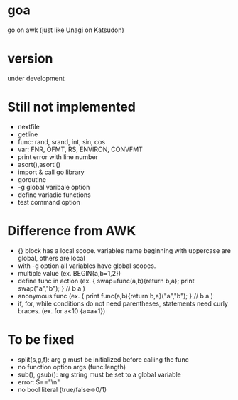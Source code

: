 # goa
go on awk (just like Unagi on Katsudon)

# version
under development

# Still not implemented
* nextfile
* getline
* func: rand, srand, int, sin, cos
* var: FNR, OFMT, RS, ENVIRON, CONVFMT
* print error with line number
* asort(),asorti()
* import & call go library
* goroutine
* -g global varibale option
* define variadic functions
* test command option

# Difference from AWK
* {} block has a local scope. variables name beginning with uppercase are global, others are local
* with -g option all variables have global scopes.
* multiple value (ex. BEGIN{a,b=1,2})
* define func in action (ex. { swap=func(a,b){return b,a}; print swap("a","b"); } // b a )
* anonymous func (ex. { print func(a,b){return b,a}("a","b"); } // b a )
* if, for, while conditions do not need parentheses, statements need curly braces. (ex. for a<10 {a=a+1}) 

# To be fixed
* split(s,g,f): arg g must be initialized before calling the func
* no function option args (func:length)
* sub(), gsub(): arg string must be set to a global variable
* error: S=="\n"
* no bool literal (true/false->0/1)
